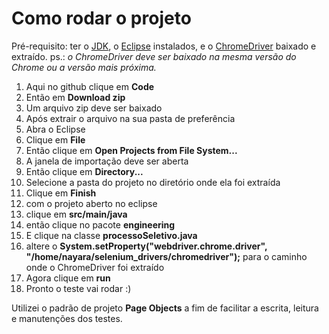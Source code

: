 # Como rodar o projeto

Pré-requisito: ter o [JDK](https://www.oracle.com/java/technologies/javase/javase-jdk8-downloads.html), o [Eclipse](https://www.eclipse.org/downloads/) instalados, e o [ChromeDriver](https://chromedriver.chromium.org/downloads) baixado e extraído.
ps.: *o ChromeDriver deve ser baixado na mesma versão do Chrome ou a versão mais próxima.*

 1. Aqui no github clique em **Code**
 2. Então em **Download zip**
 3. Um arquivo zip deve ser baixado
 4. Após extrair o arquivo na sua pasta de preferência
 5. Abra o Eclipse
 6. Clique em **File**
 7. Então clique em **Open Projects from File System...**
 8. A janela de importação deve ser aberta
 9. Então clique em **Directory...**
 10. Selecione a pasta do projeto no diretório onde ela foi extraída
 11. Clique em **Finish**
 12. com o projeto aberto no eclipse
 13. clique em **src/main/java**
 14. então clique no pacote **engineering**
 15. E clique na classe **processoSeletivo.java**
 16. altere o **System.setProperty("webdriver.chrome.driver", "/home/nayara/selenium_drivers/chromedriver");** para o caminho onde o ChromeDriver foi extraído
 17. Agora clique em **run**
 18. Pronto o teste vai rodar :)

Utilizei o padrão de projeto **Page Objects** a fim de facilitar a escrita, leitura e  manutenções dos testes.